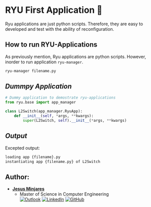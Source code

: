 # **RYU First Application** :dragon:
Ryu applications are just python scripts. Therefore, they are easy to developed and test with the ability of reconfiguration.

## **How to run RYU-Applications**
As previously mention, Ryu applications are python scripts. However, inorder to run application `ryu-manager`.
```bash
ryu-manager filename.py

```

## *Dummpy Application*
```.py
# Dummy application to demostrate ryu-applications
from ryu.base import app_manager

class L2Switch(app_manager.RyuApp):
    def __init__(self, *args, **kwargs):
        super(L2Switch, self).__init__(*args, **kwargs)

```
## *Output*
Excepted output:
```bash
loading app {filename}.py
instantiating app {filename.py} of L2Switch
```

## **Author:**
* [**Jesus Minjares**](https://github.com/jminjares4)<br>
  * Master of Science in Computer Engineering<br>
[![Outlook](https://img.shields.io/badge/Microsoft_Outlook-0078D4?style=for-the-badge&logo=microsoft-outlook&logoColor=white&style=flat)](mailto:jminjares4@miners.utep.edu) 
[![LinkedIn](https://img.shields.io/badge/LinkedIn-0077B5?style=for-the-badge&logo=linkedin&logoColor=white&style=flat)](https://www.linkedin.com/in/jesus-minjares-157a21195/) [![GitHub](https://img.shields.io/badge/GitHub-100000?style=for-the-badge&logo=github&logoColor=white&style=flat)](https://github.com/jminjares4)